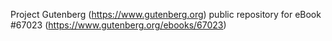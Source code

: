 Project Gutenberg (https://www.gutenberg.org) public repository for
eBook #67023 (https://www.gutenberg.org/ebooks/67023)
